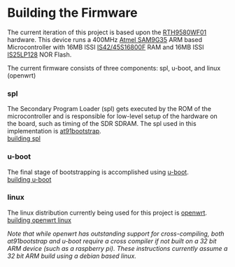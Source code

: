 # Building the Firmware

The current iteration of this project is based upon the [RTH9580WF01](https://apps.fcc.gov/oetcf/eas/reports/ViewExhibitReport.cfm?mode=Exhibits&calledFromFrame=N&application_id=iot1OeLFV0f%2Fi%2Bsbj98nGQ%3D%3D&) hardware. This device runs a 400MHz [Atmel SAM9G35](https://www.microchip.com/wwwproducts/en/AT91SAM9G35) ARM based Microcontroller with 16MB ISSI [IS42/45S16800F](https://www.issi.com/WW/pdf/42-45S81600F-16800F.pdf) RAM and 16MB ISSI [IS25LP128](https://www.issi.com/WW/pdf/25LP-WP128F.pdf) NOR Flash.

The current firmware consists of three components: spl, u-boot, and linux (openwrt)

### spl
The Secondary Program Loader (spl) gets executed by the ROM of the microcontroller and is responsible for low-level setup of the hardware on the board, such as timing of the SDR SDRAM. The spl used in this implementation is [at91bootstrap](https://www.linux4sam.org/bin/view/Linux4SAM/AT91Bootstrap).
<br/>[building spl](boot/at91bootstrap/readme.md)

### u-boot
The final stage of bootstrapping is accomplished using [u-boot](https://www.denx.de/wiki/U-Boot).
<br/>[building u-boot](boot/u-boot/readme.md)

### linux
The linux distribution currently being used for this project is [openwrt](https://openwrt.org).
<br/>[building openwrt linux](linux/openwrt/readme.md)

_Note that while openwrt has outstanding support for cross-compiling, both at91bootstrap and u-boot require a cross compiler if not built on a 32 bit ARM device (such as a raspberry pi). These instructions currently assume a 32 bit ARM build using a debian based linux._
